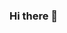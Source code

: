 ### Hi there 👋

<!--
**zacpalmer1/zacpalmer1** is a ✨ _special_ ✨ repository because its `README.md` (this file) appears on your GitHub profile.

Here are some ideas to get you started:

- 🔭 I’m currently working on developing Mobile Applications for Android
- 🌱 I’m currently learning Swift, Kotlin, Next.js, and TailwindCSS
- 👯 I’m looking to collaborate on ...
- 📫 Email: zactpalmer1@gmail.com
-->
